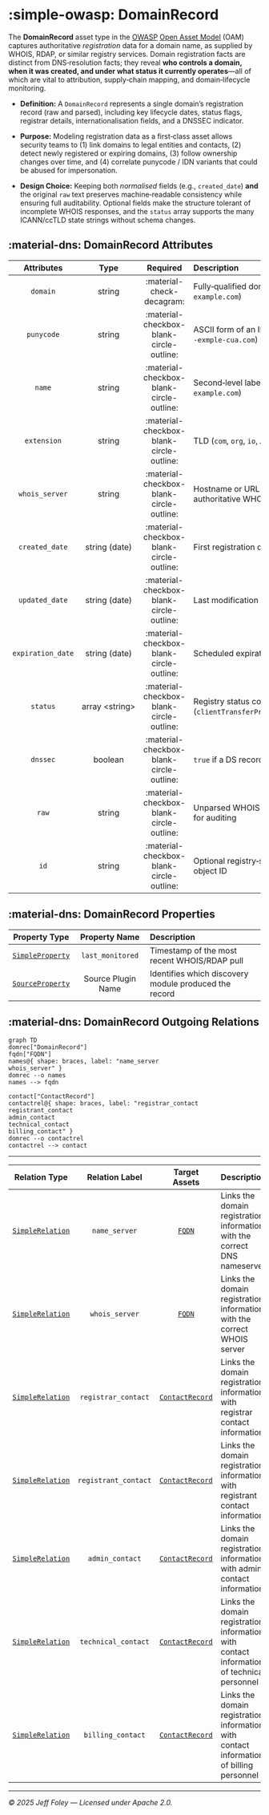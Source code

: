 # :simple-owasp: DomainRecord

The **DomainRecord** asset type in the [OWASP](https://owasp.org) [Open Asset Model](https://github.com/owasp-amass/open-asset-model) (OAM) captures authoritative *registration* data for a domain name, as supplied by WHOIS, RDAP, or similar registry services. Domain registration facts are distinct from DNS‑resolution facts; they reveal **who controls a domain, when it was created, and under what status it currently operates**—all of which are vital to attribution, supply‑chain mapping, and domain‑lifecycle monitoring.

- **Definition:** A `DomainRecord` represents a single domain’s registration record (raw and parsed), including key lifecycle dates, status flags, registrar details, internationalisation fields, and a DNSSEC indicator.

- **Purpose:** Modeling registration data as a first‑class asset allows security teams to (1) link domains to legal entities and contacts, (2) detect newly registered or expiring domains, (3) follow ownership changes over time, and (4) correlate punycode / IDN variants that could be abused for impersonation.

- **Design Choice:** Keeping both *normalised* fields (e.g., `created_date`) **and** the original `raw` text preserves machine‑readable consistency while ensuring full auditability.  Optional fields make the structure tolerant of incomplete WHOIS responses, and the `status` array supports the many ICANN/ccTLD state strings without schema changes.

## :material-dns: DomainRecord Attributes

| Attributes        | Type                | Required | Description |
| :---------------: | :-----------------: | :------: | :---------- |
| `domain`          | string              | :material-check-decagram: | Fully‑qualified domain (e.g., `example.com`) |
| `punycode`        | string              | :material-checkbox-blank-circle-outline: | ASCII form of an IDN (e.g., `xn--exmple‑cua.com`) |
| `name`            | string              | :material-checkbox-blank-circle-outline: | Second‑level label (`example` in `example.com`) |
| `extension`       | string              | :material-checkbox-blank-circle-outline: | TLD (`com`, `org`, `io`, …) |
| `whois_server`    | string              | :material-checkbox-blank-circle-outline: | Hostname or URL of the authoritative WHOIS server |
| `created_date`    | string (date)       | :material-checkbox-blank-circle-outline: | First registration date |
| `updated_date`    | string (date)       | :material-checkbox-blank-circle-outline: | Last modification date |
| `expiration_date` | string (date)       | :material-checkbox-blank-circle-outline: | Scheduled expiration date |
| `status`          | array \<string\>    | :material-checkbox-blank-circle-outline: | Registry status codes (`clientTransferProhibited`, …) |
| `dnssec`          | boolean             | :material-checkbox-blank-circle-outline: | `true` if a DS record is present |
| `raw`             | string              | :material-checkbox-blank-circle-outline: | Unparsed WHOIS / RDAP text for auditing |
| `id`              | string              | :material-checkbox-blank-circle-outline: | Optional registry‑specific object ID |

## :material-dns: DomainRecord Properties

| Property Type | Property Name | Description |
| :-----------: | :-----------: | :---------- |
| [`SimpleProperty`](../properties/simple_property.md) | `last_monitored` | Timestamp of the most recent WHOIS/RDAP pull |
| [`SourceProperty`](../properties/source_property.md) | Source Plugin Name | Identifies which discovery module produced the record |

## :material-dns: DomainRecord Outgoing Relations

```mermaid
graph TD
domrec["DomainRecord"]
fqdn["FQDN"]
names@{ shape: braces, label: "name_server
whois_server" }
domrec --o names
names --> fqdn

contact["ContactRecord"]
contactrel@{ shape: braces, label: "registrar_contact
registrant_contact
admin_contact
technical_contact
billing_contact" }
domrec --o contactrel
contactrel --> contact
```

---

| Relation Type       | Relation Label     | Target Assets    | Description   |
| :-----------------: | :----------------: | :--------------: | :------------ |
| [`SimpleRelation`](../relations/simple_relation.md) | `name_server` | [`FQDN`](./fqdn.md) | Links the domain registration information with the correct DNS nameserver |
| [`SimpleRelation`](../relations/simple_relation.md) | `whois_server` | [`FQDN`](./fqdn.md) | Links the domain registration information with the correct WHOIS server |
| [`SimpleRelation`](../relations/simple_relation.md) | `registrar_contact` | [`ContactRecord`](./contact_record.md) | Links the domain registration information with registrar contact information |
| [`SimpleRelation`](../relations/simple_relation.md) | `registrant_contact` | [`ContactRecord`](./contact_record.md) | Links the domain registration information with registrant contact information |
| [`SimpleRelation`](../relations/simple_relation.md) | `admin_contact` | [`ContactRecord`](./contact_record.md) | Links the domain registration information with admin contact information |
| [`SimpleRelation`](../relations/simple_relation.md) | `technical_contact` | [`ContactRecord`](./contact_record.md) | Links the domain registration information with contact information of technical personnel |
| [`SimpleRelation`](../relations/simple_relation.md) | `billing_contact` | [`ContactRecord`](./contact_record.md) | Links the domain registration information with contact information of billing personnel |

---

*© 2025 Jeff Foley — Licensed under Apache 2.0.*